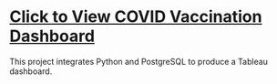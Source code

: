 # [Click to View COVID Vaccination Dashboard](https://public.tableau.com/views/COVIDDashboard_16779669522090/Dashboard1?:language=en-US&:display_count=n&:origin=viz_share_link)

This project integrates Python and PostgreSQL to produce a Tableau dashboard. 
